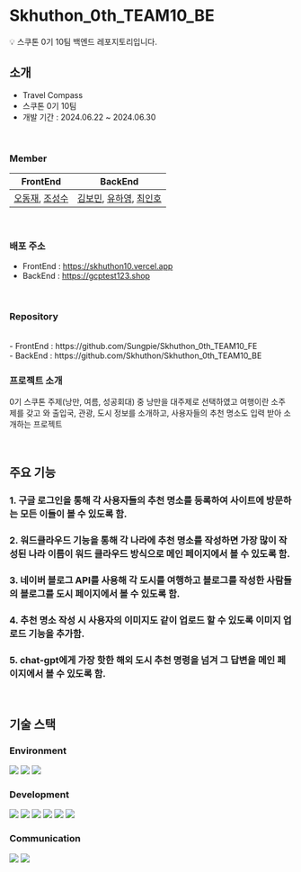 # Skhuthon_0th_TEAM10_BE
💡 스쿠톤 0기 10팀 백엔드 레포지토리입니다.

##  소개
- Travel Compass
- 스쿠톤 0기 10팀
- 개발 기간 : 2024.06.22 ~ 2024.06.30
<br>

### Member
|                                              FrontEnd                                 |                                BackEnd                                 |
|:-----------------------------------------------------------------------:|:----------------------------------------------------------------------:|
|   [오동재](https://github.com/djdongjae), [조성수](https://github.com/Sungpie) | [김보민](https://github.com/bomin0214), [유하영](https://github.com/ttttkii913), [최인호](https://github.com/inhooo00) |

<br>

### 배포 주소
- FrontEnd : https://skhuthon10.vercel.app <br>
- BackEnd : https://gcptest123.shop

<br>

### Repository
<br>
- FrontEnd : https://github.com/Sungpie/Skhuthon_0th_TEAM10_FE <br>
- BackEnd : https://github.com/Skhuthon/Skhuthon_0th_TEAM10_BE

<br>

### 프로젝트 소개

0기 스쿠톤 주제(낭만, 여름, 성공회대) 중 낭만을 대주제로 선택하였고 여행이란 소주제를 갖고 와 출입국, 관광, 도시 정보를 소개하고, 사용자들의 추천 명소도 입력 받아 소개하는 프로젝트

<br>

## 주요 기능
### 1. 구글 로그인을 통해 각 사용자들의 추천 명소를 등록하여 사이트에 방문하는 모든 이들이 볼 수 있도록 함.


### 2. 워드클라우드 기능을 통해 각 나라에 추천 명소를 작성하면 가장 많이 작성된 나라 이름이 워드 클라우드 방식으로 메인 페이지에서 볼 수 있도록 함.


### 3. 네이버 블로그 API를 사용해 각 도시를 여행하고 블로그를 작성한 사람들의 블로그를 도시 페이지에서 볼 수 있도록 함.


### 4. 추천 명소 작성 시 사용자의 이미지도 같이 업로드 할 수 있도록 이미지 업로드 기능을 추가함.


### 5. chat-gpt에게 가장 핫한 해외 도시 추천 명령을 넘겨 그 답변을 메인 페이지에서 볼 수 있도록 함.

<br>

## 기술 스택
### Environment
<img src="https://img.shields.io/badge/intellij idea-000000?style=for-the-badge&logo=intellij idea&logoColor=white">
<img src="https://img.shields.io/badge/github-181717?style=for-the-badge&logo=github&logoColor=white">
<img src="https://img.shields.io/badge/git-F05032?style=for-the-badge&logo=git&logoColor=white">

### Development
<img src="https://img.shields.io/badge/aws-FF9900?style=for-the-badge&logo=amazoncloudwatch&logoColor=white">
<img src="https://img.shields.io/badge/spring boot-6DB33F?style=for-the-badge&logo=spring boot&logoColor=white">
<img src="https://img.shields.io/badge/java-007396?style=for-the-badge&logo=java&logoColor=white"> 
<img src="https://img.shields.io/badge/mysql-4479A1?style=for-the-badge&logo=mysql&logoColor=white"> 
<img src="https://img.shields.io/badge/vue.js-4FC08D?style=for-the-badge&logo=vue.js&logoColor=white"/>
<img src="https://img.shields.io/badge/Vercel-000000?style=flat-square&logo=Vercel&logoColor=white"/>

### Communication
<img src="https://img.shields.io/badge/discord-5865F2?style=for-the-badge&logo=discord&logoColor=white"> 
<img src="https://img.shields.io/badge/notion-000000?style=for-the-badge&logo=notion&logoColor=white">
